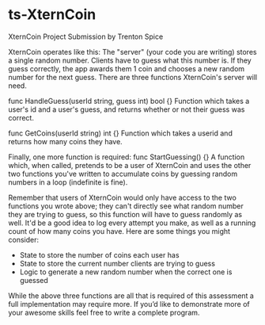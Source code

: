 # ts-XternCoin
XternCoin Project Submission by Trenton Spice


XternCoin operates like this: The "server" (your code you are writing) stores a single random number. Clients have to guess what this number is. If they guess correctly, the app awards them 1 coin and chooses a new random number for the next guess.
There are three functions XternCoin's server will need.


func HandleGuess(userId string, guess int) bool {}
Function which takes a user's id and a user's guess, and returns whether or not their guess was correct.

func GetCoins(userId string) int {}
Function which takes a userid and returns how many coins they have.


Finally, one more function is required:
func StartGuessing() {}
A function which, when called, pretends to be a user of XternCoin and uses the other two functions you've written to accumulate coins by guessing random numbers in a loop (indefinite is fine).


Remember that users of XternCoin would only have access to the two functions you wrote above; they can't directly see what random number they are trying to guess, so this function will have to guess randomly as well.
It'd be a good idea to log every attempt you make, as well as a running count of how many coins you have. Here are some things you might consider:

- State to store the number of coins each user has
- State to store the current number clients are trying to guess
- Logic to generate a new random number when the correct one is guessed
 
While the above three functions are all that is required of this assessment a full implementation may require more. If you’d like to demonstrate more of your awesome skills feel free to write a complete program. 
